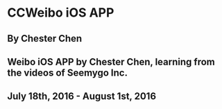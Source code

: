 # CCWeibo iOS APP
## By Chester Chen
## Weibo iOS APP by Chester Chen, learning from the videos of Seemygo Inc.
## July 18th, 2016 - August 1st, 2016
